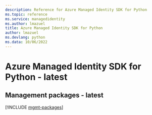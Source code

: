 ```yaml
---
description: Reference for Azure Managed Identity SDK for Python
ms.topic: reference
ms.service: managedidentity
ms.author: lmazuel
title: Azure Managed Identity SDK for Python
author: lmazuel
ms.devlang: python
ms.data: 10/06/2022
---
```

# Azure Managed Identity SDK for Python - latest

## Management packages - latest
[!INCLUDE [mgmt-packages](managed-identity-mgmt-index.md)]